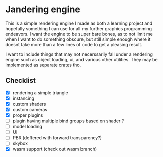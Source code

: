 # Jandering engine

This is a simple rendering engine I made as both a learning project and hopefully something I can use for all my further graphics programming endeavors. I want the engine to be super bare bones, as to not limit me when I want to do something obscure, but still simple enough where it doesnt take more than a few lines of code to get a pleasing result.

I want to include things that may not necerssarily fall under a rendering engine such as object loading, ui, and various other utilities. They may be implemented as separate crates tho.

## Checklist

- [x] rendering a simple triangle
- [x] instancing
- [x] custom shaders
- [x] custom cameras
- [x] proper plugins
- [ ] plugin having multiple bind groups based on shader ?
- [ ] model loading
- [ ] UI
- [ ] PBR (deffered with forward transparency?)
- [ ] skybox
- [x] wasm support (check out wasm branch)
